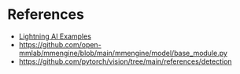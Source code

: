 # References

- [Lightning AI Examples](https://github.com/Lightning-AI/lightning/tree/master/examples)
- https://github.com/open-mmlab/mmengine/blob/main/mmengine/model/base_module.py
- https://github.com/pytorch/vision/tree/main/references/detection